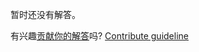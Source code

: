 
暂时还没有解答。

有兴趣[贡献你的解答](https://github.com/BFEdev/BFE.dev-solutions/blob/main/quiz/method_zh.md)吗? [Contribute guideline](https://github.com/BFEdev/BFE.dev-solutions#how-to-contribute)
